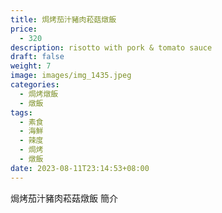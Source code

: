 ```yaml
---
title: 焗烤茄汁豬肉菘菇燉飯
price:
  - 320
description: risotto with pork & tomato sauce
draft: false
weight: 7
image: images/img_1435.jpeg
categories:
  - 焗烤燉飯
  - 燉飯
tags:
  - 素食
  - 海鮮
  - 辣度
  - 焗烤
  - 燉飯
date: 2023-08-11T23:14:53+08:00
---
```


焗烤茄汁豬肉菘菇燉飯 簡介
